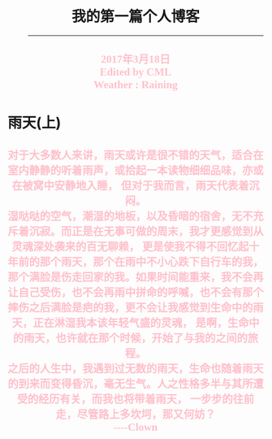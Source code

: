 <body>
<h1 style="text-align:center">
我的第一篇个人博客</h1>
<blockquote>
  <hr />
</blockquote>
<h2 style="font-family:verdana;text-align:center;color:pink">
2017年3月18日<br>
Edited by CML<br>
Weather : Raining<br>
</h2>
<h1 text-align="center">雨天(上)</h1>
<h2 style="font-family:verdana;text-align:center;color:pink">
对于大多数人来讲，雨天或许是很不错的天气，适合在室内静静的听着雨声，或拾起一本读物细细品味，亦或在被窝中安静地入睡，
但对于我而言，雨天代表着沉闷。<br>
湿哒哒的空气，潮湿的地板，以及昏暗的宿舍，无不充斥着沉寂。而正是在无事可做的周末，我才更感觉到从灵魂深处袭来的百无聊赖，
更是使我不得不回忆起十年前的那个雨天，那个在雨中不小心跌下自行车的我，那个满脸是伤走回家的我。如果时间能重来，我不会再
让自己受伤，也不会再雨中拼命的呼喊，也不会有那个摔伤之后满脸是疤的我，更不会让我感觉到生命中的雨天，正在淋湿我本该年轻气盛的灵魂，
是啊，生命中的雨天，也许就在那个时候，开始了与我的之间的旅程。<br>
之后的人生中，我遇到过无数的雨天，生命也随着雨天的到来而变得昏沉，毫无生气。人之性格多半与其所遭受的经历有关，而我也将带着雨天，
一步步的往前走，尽管路上多坎坷，那又何妨？<br>
----Clown<br>
</h2>
</body>
